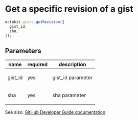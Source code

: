 # Get a specific revision of a gist

```js
octokit.gists.getRevision({
  gist_id,
  sha,
});
```

## Parameters

<table>
  <thead>
    <tr>
      <th>name</th>
      <th>required</th>
      <th>description</th>
    </tr>
  </thead>
  <tbody>
    <tr><td>gist_id</td><td>yes</td><td>

gist_id parameter

</td></tr>
<tr><td>sha</td><td>yes</td><td>

sha parameter

</td></tr>
  </tbody>
</table>

See also: [GitHub Developer Guide documentation](https://developer.github.com/v3/gists/#get-a-specific-revision-of-a-gist).
